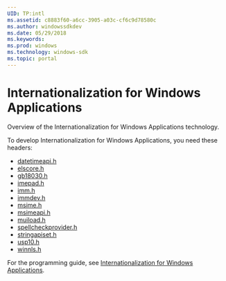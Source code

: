 ```yaml
---
UID: TP:intl
ms.assetid: c8883f60-a6cc-3905-a03c-cf6c9d78580c
ms.author: windowssdkdev
ms.date: 05/29/2018
ms.keywords: 
ms.prod: windows
ms.technology: windows-sdk
ms.topic: portal
---
```


# Internationalization for Windows Applications



Overview of the Internationalization for Windows Applications technology.

To develop Internationalization for Windows Applications, you need these headers:

 * [datetimeapi.h](..\datetimeapi\index.md)
 * [elscore.h](..\elscore\index.md)
 * [gb18030.h](..\gb18030\index.md)
 * [imepad.h](..\imepad\index.md)
 * [imm.h](..\imm\index.md)
 * [immdev.h](..\immdev\index.md)
 * [msime.h](..\msime\index.md)
 * [msimeapi.h](..\msimeapi\index.md)
 * [muiload.h](..\muiload\index.md)
 * [spellcheckprovider.h](..\spellcheckprovider\index.md)
 * [stringapiset.h](..\stringapiset\index.md)
 * [usp10.h](..\usp10\index.md)
 * [winnls.h](..\winnls\index.md)

For the programming guide, see [Internationalization for Windows Applications](/windows/desktop/intl).
